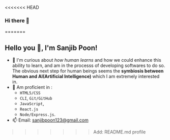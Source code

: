 <<<<<<< HEAD
### Hi there 👋

<!--
**san-poon/san-poon** is a ✨ _special_ ✨ repository because its `README.md` (this file) appears on your GitHub profile.

Here are some ideas to get you started:

- 🔭 I’m currently working on ...
- 🌱 I’m currently learning ...
- 👯 I’m looking to collaborate on ...
- 🤔 I’m looking for help with ...
- 💬 Ask me about ...
- 📫 How to reach me: ...
- 😄 Pronouns: ...
- ⚡ Fun fact: ...
-->
=======
## Hello you :wave:, I'm Sanjib Poon!
- 👀 I'm curious about *how human learns* and how we could enhance this ability to learn, and am in the processs of developing softwares to do so.
The obvious next step for human beings seems the **symbiosis between Human and AI(Artificial Intelligence)** which I am extremely interested in.
- 🌱 Am proficient in :
  - `HTML5/CSS`
  - `CLI`, `Git/GitHub`
  - `JavaScript`, 
  - `React.js`
  - `Node/Express.js`.
- 📫 Email: sanjibpoon123@gmail.com

<!---
san-poon/san-poon is a ✨ special ✨ repository because its `README.md` (this file) appears on your GitHub profile.
You can click the Preview link to take a look at your changes.
--->
>>>>>>> Add: README.md profile
